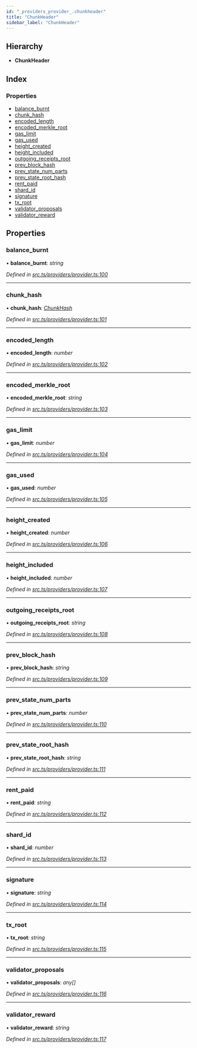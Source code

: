 ```yaml
---
id: "_providers_provider_.chunkheader"
title: "ChunkHeader"
sidebar_label: "ChunkHeader"
---
```


## Hierarchy

* **ChunkHeader**

## Index

### Properties

* [balance_burnt](_providers_provider_.chunkheader.md#balance_burnt)
* [chunk_hash](_providers_provider_.chunkheader.md#chunk_hash)
* [encoded_length](_providers_provider_.chunkheader.md#encoded_length)
* [encoded_merkle_root](_providers_provider_.chunkheader.md#encoded_merkle_root)
* [gas_limit](_providers_provider_.chunkheader.md#gas_limit)
* [gas_used](_providers_provider_.chunkheader.md#gas_used)
* [height_created](_providers_provider_.chunkheader.md#height_created)
* [height_included](_providers_provider_.chunkheader.md#height_included)
* [outgoing_receipts_root](_providers_provider_.chunkheader.md#outgoing_receipts_root)
* [prev_block_hash](_providers_provider_.chunkheader.md#prev_block_hash)
* [prev_state_num_parts](_providers_provider_.chunkheader.md#prev_state_num_parts)
* [prev_state_root_hash](_providers_provider_.chunkheader.md#prev_state_root_hash)
* [rent_paid](_providers_provider_.chunkheader.md#rent_paid)
* [shard_id](_providers_provider_.chunkheader.md#shard_id)
* [signature](_providers_provider_.chunkheader.md#signature)
* [tx_root](_providers_provider_.chunkheader.md#tx_root)
* [validator_proposals](_providers_provider_.chunkheader.md#validator_proposals)
* [validator_reward](_providers_provider_.chunkheader.md#validator_reward)

## Properties

###  balance_burnt

• **balance_burnt**: *string*

*Defined in [src.ts/providers/provider.ts:100](https://github.com/nearprotocol/nearlib/blob/de49029/src.ts/providers/provider.ts#L100)*

___

###  chunk_hash

• **chunk_hash**: *[ChunkHash](../modules/_providers_provider_.md#chunkhash)*

*Defined in [src.ts/providers/provider.ts:101](https://github.com/nearprotocol/nearlib/blob/de49029/src.ts/providers/provider.ts#L101)*

___

###  encoded_length

• **encoded_length**: *number*

*Defined in [src.ts/providers/provider.ts:102](https://github.com/nearprotocol/nearlib/blob/de49029/src.ts/providers/provider.ts#L102)*

___

###  encoded_merkle_root

• **encoded_merkle_root**: *string*

*Defined in [src.ts/providers/provider.ts:103](https://github.com/nearprotocol/nearlib/blob/de49029/src.ts/providers/provider.ts#L103)*

___

###  gas_limit

• **gas_limit**: *number*

*Defined in [src.ts/providers/provider.ts:104](https://github.com/nearprotocol/nearlib/blob/de49029/src.ts/providers/provider.ts#L104)*

___

###  gas_used

• **gas_used**: *number*

*Defined in [src.ts/providers/provider.ts:105](https://github.com/nearprotocol/nearlib/blob/de49029/src.ts/providers/provider.ts#L105)*

___

###  height_created

• **height_created**: *number*

*Defined in [src.ts/providers/provider.ts:106](https://github.com/nearprotocol/nearlib/blob/de49029/src.ts/providers/provider.ts#L106)*

___

###  height_included

• **height_included**: *number*

*Defined in [src.ts/providers/provider.ts:107](https://github.com/nearprotocol/nearlib/blob/de49029/src.ts/providers/provider.ts#L107)*

___

###  outgoing_receipts_root

• **outgoing_receipts_root**: *string*

*Defined in [src.ts/providers/provider.ts:108](https://github.com/nearprotocol/nearlib/blob/de49029/src.ts/providers/provider.ts#L108)*

___

###  prev_block_hash

• **prev_block_hash**: *string*

*Defined in [src.ts/providers/provider.ts:109](https://github.com/nearprotocol/nearlib/blob/de49029/src.ts/providers/provider.ts#L109)*

___

###  prev_state_num_parts

• **prev_state_num_parts**: *number*

*Defined in [src.ts/providers/provider.ts:110](https://github.com/nearprotocol/nearlib/blob/de49029/src.ts/providers/provider.ts#L110)*

___

###  prev_state_root_hash

• **prev_state_root_hash**: *string*

*Defined in [src.ts/providers/provider.ts:111](https://github.com/nearprotocol/nearlib/blob/de49029/src.ts/providers/provider.ts#L111)*

___

###  rent_paid

• **rent_paid**: *string*

*Defined in [src.ts/providers/provider.ts:112](https://github.com/nearprotocol/nearlib/blob/de49029/src.ts/providers/provider.ts#L112)*

___

###  shard_id

• **shard_id**: *number*

*Defined in [src.ts/providers/provider.ts:113](https://github.com/nearprotocol/nearlib/blob/de49029/src.ts/providers/provider.ts#L113)*

___

###  signature

• **signature**: *string*

*Defined in [src.ts/providers/provider.ts:114](https://github.com/nearprotocol/nearlib/blob/de49029/src.ts/providers/provider.ts#L114)*

___

###  tx_root

• **tx_root**: *string*

*Defined in [src.ts/providers/provider.ts:115](https://github.com/nearprotocol/nearlib/blob/de49029/src.ts/providers/provider.ts#L115)*

___

###  validator_proposals

• **validator_proposals**: *any[]*

*Defined in [src.ts/providers/provider.ts:116](https://github.com/nearprotocol/nearlib/blob/de49029/src.ts/providers/provider.ts#L116)*

___

###  validator_reward

• **validator_reward**: *string*

*Defined in [src.ts/providers/provider.ts:117](https://github.com/nearprotocol/nearlib/blob/de49029/src.ts/providers/provider.ts#L117)*
